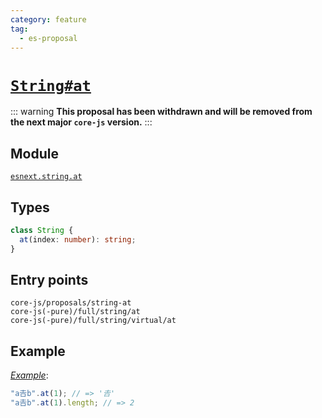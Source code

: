 ```yaml
---
category: feature
tag:
  - es-proposal
---
```


# [`String#at`](https://github.com/mathiasbynens/String.prototype.at)

::: warning
**This proposal has been withdrawn and will be removed from the next major `core-js` version.**
:::

## Module

[`esnext.string.at`](https://github.com/zloirock/core-js/blob/master/packages/core-js/modules/esnext.string.at.js)

## Types

```ts
class String {
  at(index: number): string;
}
```

## Entry points

```
core-js/proposals/string-at
core-js(-pure)/full/string/at
core-js(-pure)/full/string/virtual/at
```

## Example

[_Example_](https://goo.gl/XluXI8):

```js
"a𠮷b".at(1); // => '𠮷'
"a𠮷b".at(1).length; // => 2
```
